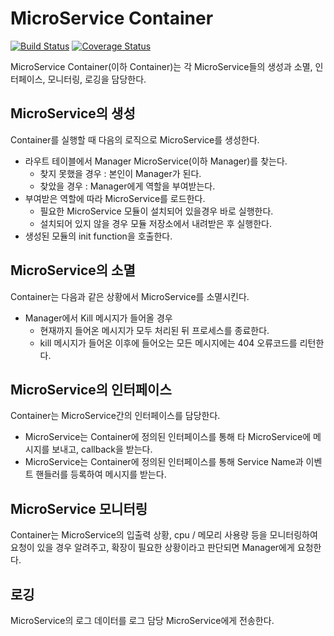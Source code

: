 MicroService Container
============
[![Build Status](https://travis-ci.org/lecle/mscontainer.svg?branch=master)](https://travis-ci.org/lecle/mscontainer)
[![Coverage Status](https://coveralls.io/repos/lecle/mscontainer/badge.svg?branch=master)](https://coveralls.io/r/lecle/mscontainer?branch=master)

MicroService Container(이하 Container)는 각 MicroService들의 생성과 소멸, 인터페이스, 모니터링, 로깅을 담당한다.

MicroService의 생성
-----
Container를 실행할 때 다음의 로직으로 MicroService를 생성한다.

* 라우트 테이블에서 Manager MicroService(이하 Manager)를 찾는다.
  - 찾지 못했을 경우 : 본인이 Manager가 된다.
  - 찾았을 경우 : Manager에게 역할을 부여받는다.
* 부여받은 역할에 따라 MicroService를 로드한다.
  - 필요한 MicroService 모듈이 설치되어 있을경우 바로 실행한다.
  - 설치되어 있지 않을 경우 모듈 저장소에서 내려받은 후 실행한다.
* 생성된 모듈의 init function을 호출한다.

MicroService의 소멸
-----

Container는 다음과 같은 상황에서 MicroService를 소멸시킨다.
* Manager에서 Kill 메시지가 들어올 경우
  - 현재까지 들어온 메시지가 모두 처리된 뒤 프로세스를 종료한다.
  - kill 메시지가 들어온 이후에 들어오는 모든 메시지에는 404 오류코드를 리턴한다.

MicroService의 인터페이스
-----

Container는 MicroService간의 인터페이스를 담당한다.
* MicroService는 Container에 정의된 인터페이스를 통해 타 MicroService에 메시지를 보내고, callback을 받는다. 
* MicroService는 Container에 정의된 인터페이스를 통해 Service Name과 이벤트 핸들러를 등록하여 메시지를 받는다.

MicroService 모니터링 
-----

Container는 MicroService의 입출력 상황, cpu / 메모리 사용량 등을 모니터링하여 요청이 있을 경우 알려주고, 확장이 필요한 상황이라고 판단되면 Manager에게 요청한다.

로깅 
-----

MicroService의 로그 데이터를 로그 담당 MicroService에게 전송한다.
